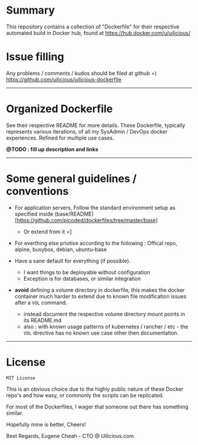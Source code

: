 # Summary

This repository contains a collection of "Dockerfile" for their respective automated build in Docker hub,
found at https://hub.docker.com/u/uilicious/

# Issue filling

Any problems / comments / kudos should be filed at github =)
https://github.com/uilicious/uilicious-dockerfile

---

# Organized Dockerfile

See their respective README for more details. These Dockerfile, typically represents various iterations,
of all my SysAdmin / DevOps docker experiences. Refined for multiple use cases.

**@TODO : fill up description and links**

---

# Some general guidelines / conventions

+ For application servers, Follow the standard environment setup as specified inside (base/README)[https://github.com/picoded/dockerfiles/tree/master/base]
	+ Or extend from it =]

+ For everthing else priotise according to the following : Offical repo, alpine, busybox, debian, ubuntu-base
	
+ Have a sane default for everything (if possible).
	+ I want things to be deployable without configuration
	+ Exception is for databases, or similar integration

+ **avoid** defining a volume directory in dockerfile, this makes the docker container much harder to extend due to known file modification issues after a `VOL` command.
	+ instead document the respective volume directory mount points in its README.md
	+ also : with known usage patterns of kubernetes / rancher / etc - the `VOL` directive has no known use case other then documentation.

---

# License 

`MIT License`

This is an obvious choice due to the highly public nature of these Docker repo's and how easy, 
or commonly the scripts can be replicated.

For most of the Dockerfiles, I wager that someone out there has something similar.

Hopefully mine is better, Cheers!

Best Regards,
Eugene Cheah - CTO @ Uilicious.com
